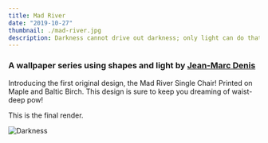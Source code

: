 ```yaml
---
title: Mad River
date: "2019-10-27"
thumbnail: ./mad-river.jpg
description: Darkness cannot drive out darkness; only light can do that. Hate cannot drive out hate; only love can do that.
---
```


### A wallpaper series using shapes and light by [Jean-Marc Denis](http://jmd.im/black)

Introducing the first original design, the Mad River Single Chair! Printed on Maple and Baltic Birch. This design is sure to keep you dreaming of waist-deep pow!

This is the final render.

<div class="kg-card kg-image-card kg-width-half">

![Darkness](./BLACK_II_desktop-1.jpg)

</div>